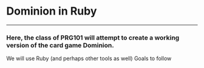 # Dominion in Ruby
-----

### Here, the class of PRG101 will attempt to create a working version of the card game Dominion.
We will use Ruby (and perhaps other tools as well)
Goals to follow
